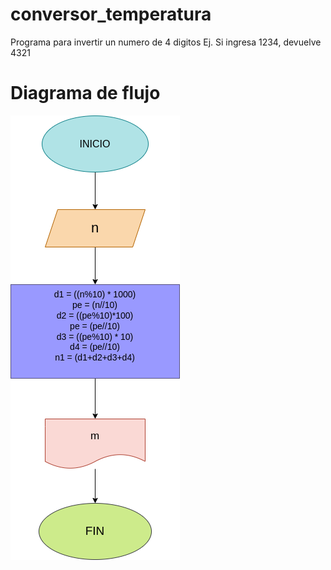 # conversor_temperatura
Programa para invertir un numero de 4 digitos Ej. Si ingresa 1234, devuelve 4321

# Diagrama de flujo
![Diagrama de flujo](diagrama.png "Diagrama de flujo")